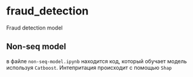 # fraud_detection
Fraud detection model

## Non-seq model

в файле `non-seq-model.ipynb` находится код, который обучает модель используя `Catboost`. Интепритация происходит с помощью `Shap`
